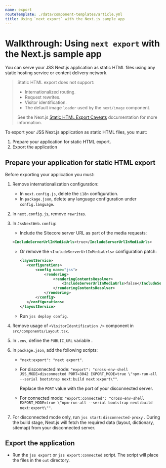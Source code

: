 ```yaml
---
name: export
routeTemplate: ./data/component-templates/article.yml
title: Using `next export` with the Next.js sample app
---
```

# Walkthrough: Using `next export` with the Next.js sample app

You can serve your JSS Next.js application as static HTML files using any static hosting service or content delivery network. 

> Static HTML export does not support: 
>
> * Internationalized routing.
> * Request rewrites.
> * Visitor identification. 
> * The default image `loader` used by the `next/image` component.
>
> See the  Next.js  [Static HTML Export Caveats](https://nextjs.org/docs/advanced-features/static-html-export/#caveats) documentation for more information.

To export your JSS Next.js application as static HTML files, you must: 

1. Prepare your application for static HTML export.
2. Export the application

## Prepare your application for static HTML export

Before exporting your application you must: 

1. Remove internationalization configuration:
   * In `next.config.js`, delete the `i18n` configuration.
   * In `package.json`, delete any language configuration under `config.language`.

2. In `next.config.js`, remove `rewrites`.

3. In `JssNextWeb.config`:

   *  Include the Sitecore server URL as part of the media requests: 

     ```xml
     <IncludeServerUrlInMediaUrls>true</IncludeServerUrlInMediaUrls>
     ```

   * Or  remove the `<IncludeServerUrlInMediaUrls>` configuration patch:

     ```xml
     <layoutService>
     	<configurations>
     		<config name="jss">
     			<rendering>
     				<renderingContentsResolver>
     					<IncludeServerUrlInMediaUrls>false</IncludeServerUrlInMediaUrls>
     				</renderingContentsResolver>
     			</rendering>
     		</config>
     	</configurations>
     </layoutService>
     ```

   * Run `jss deploy config`.

4. Remove usage of `<VisitorIdentification />` component in `src/components/Layout.tsx`.

5. In `.env`, define the `PUBLIC_URL` variable .

6. In `package.json`, add the following scripts: 

   * `"next:export": "next export"`.

   * For disconnected mode: `"export": "cross-env-shell JSS_MODE=disconnected PORT=3042 EXPORT_MODE=true \"npm-run-all --serial bootstrap next:build next:export\""`.

     Replace the `PORT` value with the port of your disconnected server.

   * For connected mode: `"export:connected": "cross-env-shell EXPORT_MODE=true \"npm-run-all --serial bootstrap next:build next:export\""`.

7. For disconnected mode only, run `jss start:disconnected-proxy` . During the build stage, Next.js will fetch the required data (layout, dictionary, sitemap) from your disconnected server.

## Export the application

* Run the `jss export` or `jss export:connected` script.  The script will place the files in the `out` directory.